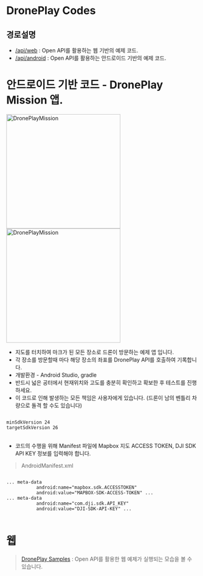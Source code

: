 # DronePlay Codes

## 경로설명
+ [/api/web](https://github.com/theknightsfield/droneplaycodes/tree/master/api/web) : Open API를 활용하는 웹 기반의 예제 코드.
+ [/api/android](https://github.com/theknightsfield/droneplaycodes/tree/master/api/android) : Open API를 활용하는 안드로이드 기반의 예제 코드.

# 안드로이드 기반 코드 - DronePlay Mission 앱.
<img src="https://theknightsfield.github.io/droneplaycodes/api/android_main.png" alt="DronePlayMission" width="300">
<img src="https://theknightsfield.github.io/droneplaycodes/api/android_mission.png" alt="DronePlayMission" width="300">

+ 지도를 터치하여 마크가 된 모든 장소로 드론이 방문하는 예제 앱 입니다.
+ 각 장소를 방문할때 마다 해당 장소의 좌표를 DronePlay API를 호출하여 기록합니다.
+ 개발환경 - Android Studio, gradle
+ 반드시 넓은 공터에서 현재위치와 고도를 충분히 확인하고 확보한 후 테스트를 진행하세요.
+ 이 코드로 인해 발생하는 모든 책임은 사용자에게 있습니다. (드론이 남의 벤틀리 차량으로 돌격 할 수도 있습니다)
<pre>
<code>
minSdkVersion 24 
targetSdkVersion 26
</code>
</pre>

+ 코드의 수행을 위해 Manifest 파일에 Mapbox 지도 ACCESS TOKEN, DJI SDK API KEY 정보를 입력해야 합니다.        
> AndroidManifest.xml
<pre>
<code>
... meta-data
           android:name="mapbox.sdk.ACCESSTOKEN"
           android:value="MAPBOX-SDK-ACCESS-TOKEN" ...
... meta-data
           android:name="com.dji.sdk.API_KEY"
           android:value="DJI-SDK-API-KEY" ...
</code>
</pre>

# 웹 
> [DronePlay Samples](http://dev.droneplay.io/dev/examples/index.html) : Open API를 활용한 웹 예제가 실행되는 모습을 볼 수 있습니다.

